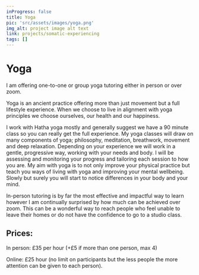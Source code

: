 ```yaml
---
inProgress: false
title: Yoga
pic: 'src/assets/images/yoga.png'
img_alt: project image alt text
link: projects/somatic-experiencing
tags: []
---
```

# Yoga
I am offering one-to-one or group yoga tutoring either in person or over zoom.  

Yoga is an ancient practice offering more than just movement but a full lifestyle experience. When we choose to live in alignment with yoga principles we choose ourselves, our health and our happiness.  

I work with Hatha yoga mostly and generally suggest we have a 90 minute class so you can really get the full experience. My yoga classes will draw on many components of yoga; philosophy, meditation, breathwork, movement and deep relaxation. Depending on your experience we will work in a gentle, progressive way, working with your needs and body. I will be assessing and monitoring your progress and tailoring each session to how you are. My aim with yoga is to not only improve your physical practice but teach you ways of living with yoga and improving your mental wellbeing. Slowly but surely you will start to notice differences in your body and your mind.  

In-person tutoring is by far the most effective and impactful way to learn however I am continually surprised by how much can be achieved over zoom. This can be a wonderful way to reach people who feel unable to leave their homes or do not have the confidence to go to a studio class.  

 

 

## Prices:  
In person: £35 per hour (+£5 if more than one person, max 4)  

Online: £25 hour (no limit on participants but the less people the more attention can be given to each person).  

 
